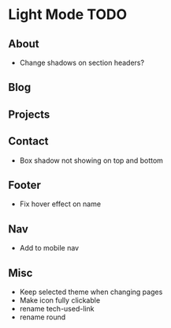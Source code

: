 # Light Mode TODO

## About

- Change shadows on section headers?

## Blog

## Projects

## Contact

- Box shadow not showing on top and bottom

## Footer

- Fix hover effect on name

## Nav

- Add to mobile nav

## Misc

- Keep selected theme when changing pages
- Make icon fully clickable
- rename tech-used-link
- rename round
